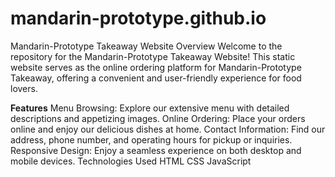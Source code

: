 # mandarin-prototype.github.io
Mandarin-Prototype Takeaway Website
Overview
Welcome to the repository for the Mandarin-Prototype Takeaway Website! 
This static website serves as the online ordering platform for Mandarin-Prototype Takeaway, 
offering a convenient and user-friendly experience for food lovers.

**Features**
Menu Browsing: Explore our extensive menu with detailed descriptions and appetizing images.
Online Ordering: Place your orders online and enjoy our delicious dishes at home.
Contact Information: Find our address, phone number, and operating hours for pickup or inquiries.
Responsive Design: Enjoy a seamless experience on both desktop and mobile devices.
Technologies Used
HTML
CSS
JavaScript
